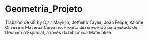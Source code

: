 # Geometria_Projeto
Trabalho de GE by Djair Maykon, Jeffinho Taylor, João Felipe, Kaione Oliveira e Matheus Carvalho.
Projeto desenvolvido para estudo de Geometria Espacial, através da biblioteca Materialize.
